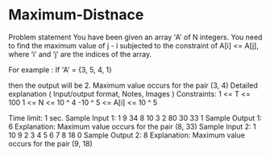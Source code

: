 # Maximum-Distnace
Problem statement
You have been given an array 'A' of N integers. You need to find the maximum value of j - i subjected to the constraint of A[i] <= A[j], where ‘i’ and ‘j’ are the indices of the array.

For example :
If 'A' = {3, 5, 4, 1}

then the output will be 2.
Maximum value occurs for the pair (3, 4)
Detailed explanation ( Input/output format, Notes, Images )
Constraints:
1 <= T <= 100
1 <= N <= 10 ^ 4
-10 ^ 5 <= A[i] <= 10 ^ 5

Time limit: 1 sec.
Sample Input 1:
1
9
34 8 10 3 2 80 30 33 1
Sample Output 1:
6
Explanation:
Maximum value occurs for the pair (8, 33)
Sample Input 2:
1
10
9 2 3 4 5 6 7 8 18 0
Sample Output 2:
8
Explanation:
Maximum value occurs for the pair (9, 18)
